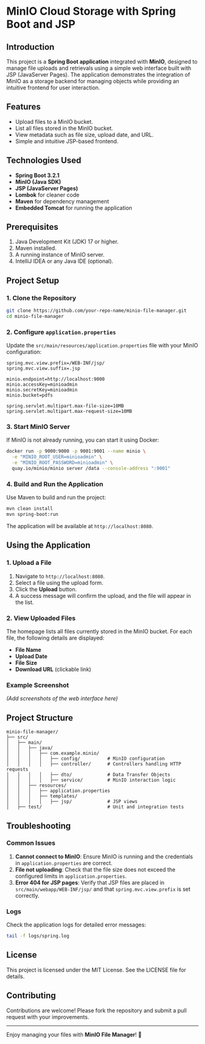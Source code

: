 
# MinIO Cloud Storage with Spring Boot and JSP

## Introduction
This project is a **Spring Boot application** integrated with **MinIO**, designed to manage file uploads and retrievals using a simple web interface built with JSP (JavaServer Pages). The application demonstrates the integration of MinIO as a storage backend for managing objects while providing an intuitive frontend for user interaction.

## Features
- Upload files to a MinIO bucket.
- List all files stored in the MinIO bucket.
- View metadata such as file size, upload date, and URL.
- Simple and intuitive JSP-based frontend.

## Technologies Used
- **Spring Boot 3.2.1**
- **MinIO (Java SDK)**
- **JSP (JavaServer Pages)**
- **Lombok** for cleaner code
- **Maven** for dependency management
- **Embedded Tomcat** for running the application

## Prerequisites
1. Java Development Kit (JDK) 17 or higher.
2. Maven installed.
3. A running instance of MinIO server.
4. IntelliJ IDEA or any Java IDE (optional).

## Project Setup

### 1. Clone the Repository
```bash
git clone https://github.com/your-repo-name/minio-file-manager.git
cd minio-file-manager
```

### 2. Configure `application.properties`
Update the `src/main/resources/application.properties` file with your MinIO configuration:

```properties
spring.mvc.view.prefix=/WEB-INF/jsp/
spring.mvc.view.suffix=.jsp

minio.endpoint=http://localhost:9000
minio.accessKey=minioadmin
minio.secretKey=minioadmin
minio.bucket=pdfs

spring.servlet.multipart.max-file-size=10MB
spring.servlet.multipart.max-request-size=10MB
```

### 3. Start MinIO Server
If MinIO is not already running, you can start it using Docker:

```bash
docker run -p 9000:9000 -p 9001:9001 --name minio \
  -e "MINIO_ROOT_USER=minioadmin" \
  -e "MINIO_ROOT_PASSWORD=minioadmin" \
  quay.io/minio/minio server /data --console-address ":9001"
```

### 4. Build and Run the Application
Use Maven to build and run the project:

```bash
mvn clean install
mvn spring-boot:run
```

The application will be available at `http://localhost:8080`.

## Using the Application

### 1. Upload a File
1. Navigate to `http://localhost:8080`.
2. Select a file using the upload form.
3. Click the **Upload** button.
4. A success message will confirm the upload, and the file will appear in the list.

### 2. View Uploaded Files
The homepage lists all files currently stored in the MinIO bucket. For each file, the following details are displayed:
- **File Name**
- **Upload Date**
- **File Size**
- **Download URL** (clickable link)

### Example Screenshot
*(Add screenshots of the web interface here)*

## Project Structure
```
minio-file-manager/
├── src/
│   ├── main/
│   │   ├── java/
│   │   │   ├── com.example.minio/
│   │   │   │   ├── config/          # MinIO configuration
│   │   │   │   ├── controller/      # Controllers handling HTTP requests
│   │   │   │   ├── dto/             # Data Transfer Objects
│   │   │   │   ├── service/         # MinIO interaction logic
│   │   ├── resources/
│   │   │   ├── application.properties
│   │   │   ├── templates/
│   │   │   │   ├── jsp/             # JSP views
│   ├── test/                        # Unit and integration tests
```

## Troubleshooting
### Common Issues
1. **Cannot connect to MinIO**: Ensure MinIO is running and the credentials in `application.properties` are correct.
2. **File not uploading**: Check that the file size does not exceed the configured limits in `application.properties`.
3. **Error 404 for JSP pages**: Verify that JSP files are placed in `src/main/webapp/WEB-INF/jsp/` and that `spring.mvc.view.prefix` is set correctly.

### Logs
Check the application logs for detailed error messages:
```bash
tail -f logs/spring.log
```

## License
This project is licensed under the MIT License. See the LICENSE file for details.

## Contributing
Contributions are welcome! Please fork the repository and submit a pull request with your improvements.

---

Enjoy managing your files with **MinIO File Manager**! 🚀
